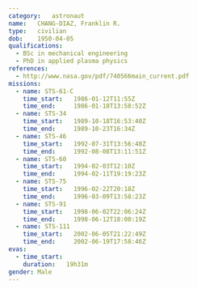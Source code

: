 ```yaml
---
category:	astronaut
name:	CHANG-DIAZ, Franklin R.
type:	civilian
dob:	1950-04-05
qualifications:
  - BSc in mechanical engineering
  - PhD in applied plasma physics
references:
  - http://www.nasa.gov/pdf/740566main_current.pdf
missions:
  - name: STS-61-C
    time_start:   1986-01-12T11:55Z
    time_end:     1986-01-18T13:58:52Z
  - name: STS-34
    time_start:   1989-10-18T16:53:40Z
    time_end:     1989-10-23T16:34Z
  - name: STS-46
    time_start:   1992-07-31T13:56:48Z
    time_end:     1992-08-08T13:11:51Z
  - name: STS-60
    time_start:   1994-02-03T12:10Z
    time_end:     1994-02-11T19:19:23Z
  - name: STS-75
    time_start:   1996-02-22T20:18Z
    time_end:     1996-03-09T13:58:23Z
  - name: STS-91
    time_start:   1998-06-02T22:06:24Z
    time_end:     1998-06-12T18:00:19Z
  - name: STS-111
    time_start:   2002-06-05T21:22:49Z
    time_end:     2002-06-19T17:58:46Z
evas:
  - time_start: 
    duration:   19h31m
gender:	Male
---
```

